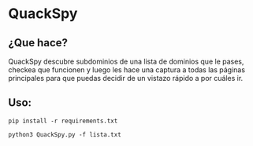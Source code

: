 # QuackSpy #

## ¿Que hace? ## 
QuackSpy descubre subdominios de una lista de dominios que le pases, checkea que funcionen y luego les hace una captura a todas las páginas principales para que puedas decidir de un vistazo rápido a por cuáles ir.
## Uso: ##
`pip install -r requirements.txt`

`python3 QuackSpy.py -f lista.txt`
